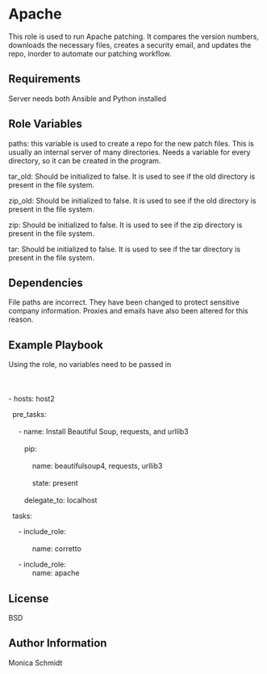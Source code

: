 Apache
=========

This role is used to run Apache patching. It compares the version numbers, downloads the necessary files, creates a security email, and updates the repo, inorder to automate our patching workflow.


Requirements
------------

Server needs both Ansible and Python installed


Role Variables
--------------

paths: this variable is used to create a repo for the new patch files. This is usually an internal server of many directories. Needs a variable for every directory, so it can be created in the program.

tar_old: Should be initialized to false. It is used to see if the old directory is present in the file system.

zip_old: Should be initialized to false. It is used to see if the old directory is present in the file system.

zip: Should be initialized to false. It is used to see if the zip directory is present in the file system.

tar: Should be initialized to false. It is used to see if the tar directory is present in the file system.


Dependencies
------------

File paths are incorrect. They have been changed to protect sensitive company information. Proxies and emails have also been altered for this reason.


Example Playbook
----------------

Using the role, no variables need to be passed in
<br></br>
<br></br>
\- hosts: host2

  &nbsp; pre_tasks:
  <br></br>
    &nbsp; &nbsp; &nbsp;\- name: Install Beautiful Soup, requests, and urllib3 
    <br></br>
    &nbsp; &nbsp; &nbsp; &nbsp; pip: 
    <br></br>
     &nbsp; &nbsp; &nbsp; &nbsp; &nbsp; &nbsp; name: beautifulsoup4, requests, urllib3
    <br></br>
     &nbsp; &nbsp; &nbsp; &nbsp; &nbsp; &nbsp; state: present
    <br></br>
     &nbsp; &nbsp; &nbsp; &nbsp; delegate_to: localhost

  &nbsp; tasks:

   &nbsp; &nbsp; &nbsp;\- include_role: 
   <br></br>
   &nbsp; &nbsp; &nbsp; &nbsp; &nbsp; &nbsp; name: corretto

   &nbsp; &nbsp; &nbsp;\- include_role:  
   &nbsp; &nbsp; &nbsp; &nbsp; &nbsp; &nbsp; name: apache

   

License
-------

BSD


Author Information
------------------

Monica Schmidt

